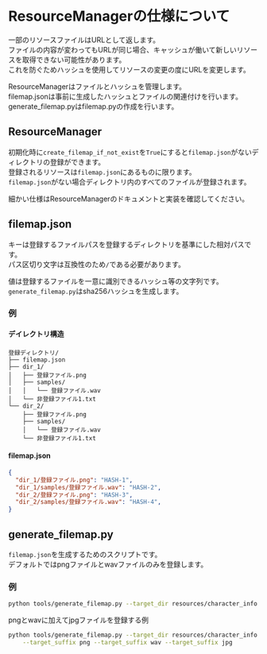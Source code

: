 # ResourceManagerの仕様について

一部のリソースファイルはURLとして返します。  
ファイルの内容が変わってもURLが同じ場合、キャッシュが働いて新しいリソースを取得できない可能性があります。  
これを防ぐためハッシュを使用してリソースの変更の度にURLを変更します。

ResourceManagerはファイルとハッシュを管理します。  
filemap.jsonは事前に生成したハッシュとファイルの関連付けを行います。  
generate_filemap.pyはfilemap.pyの作成を行います。

## ResourceManager

初期化時に`create_filemap_if_not_exist`を`True`にすると`filemap.json`がないディレクトリの登録ができます。  
登録されるリソースは`filemap.json`にあるものに限ります。  
`filemap.json`がない場合ディレクトリ内のすべてのファイルが登録されます。

細かい仕様はResourceManagerのドキュメントと実装を確認してください。

## filemap.json

キーは登録するファイルパスを登録するディレクトリを基準にした相対パスです。  
パス区切り文字は互換性のため`/`である必要があります。

値は登録するファイルを一意に識別できるハッシュ等の文字列です。  
`generate_filemap.py`はsha256ハッシュを生成します。

### 例

#### デイレクトリ構造

```
登録ディレクトリ/
├── filemap.json
├── dir_1/
│   ├── 登録ファイル.png
│   ├── samples/
│   │   └── 登録ファイル.wav
│   └── 非登録ファイル1.txt
└── dir_2/
    ├── 登録ファイル.png
    ├── samples/
    │   └── 登録ファイル.wav
    └── 非登録ファイル1.txt
```

#### filemap.json

```json
{
  "dir_1/登録ファイル.png": "HASH-1",
  "dir_1/samples/登録ファイル.wav": "HASH-2",
  "dir_2/登録ファイル.png": "HASH-3",
  "dir_2/samples/登録ファイル.wav": "HASH-4",
}
```

## generate_filemap.py

`filemap.json`を生成するためのスクリプトです。  
デフォルトではpngファイルとwavファイルのみを登録します。

### 例

```bash
python tools/generate_filemap.py --target_dir resources/character_info
```

pngとwavに加えてjpgファイルを登録する例
```bash
python tools/generate_filemap.py --target_dir resources/character_info \
    --target_suffix png --target_suffix wav --target_suffix jpg
```
